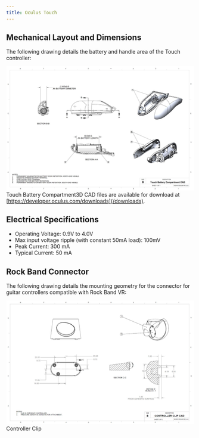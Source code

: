 ```yaml
---
title: Oculus Touch
---
```

## Mechanical Layout and Dimensions

The following drawing details the battery and handle area of the Touch controller:

![](/images/distribute-latest-concepts-accessories-guidelines-touch-0.png)  
Touch Battery Compartment3D CAD files are available for download at [https://developer.oculus.com/downloads](/downloads).

## Electrical Specifications

* Operating Voltage: 0.9V to 4.0V
* Max input voltage ripple (with constant 50mA load): 100mV
* Peak Current: 300 mA
* Typical Current: 50 mA
## Rock Band Connector

The following drawing details the mounting geometry for the connector for guitar controllers compatible with Rock Band VR:

![](/images/distribute-latest-concepts-accessories-guidelines-touch-1.png)  
Controller Clip